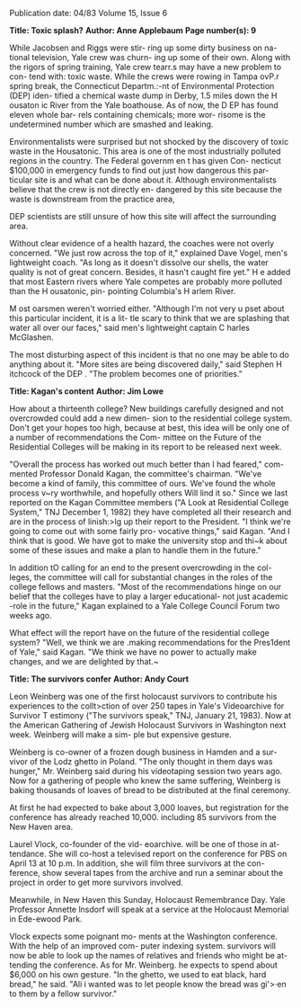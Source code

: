 Publication date: 04/83
Volume 15, Issue 6

**Title: Toxic splash?**
**Author: Anne Applebaum**
**Page number(s): 9**

While Jacobsen and Riggs were stir-
ring up some dirty business on na-
tional television, Yale crew was churn-
ing up some of their own. Along with 
the rigors of spring training, Yale crew 
tearr.s may have a new problem to con-
tend with: toxic waste. While the crews 
were rowing in Tampa ovP.r spring 
break, the Connecticut Departm.:-nt of 
Environmental Protection (DEP) iden-
tified a chemical waste dump in Derby, 
1.5 miles down the H ousaton ic River 
from the Yale boathouse. As of now, 
the D EP has found eleven whole bar-
rels containing chemicals; more wor-
risome is the undetermined number 
which are smashed and leaking. 

Environmentalists were surprised 
but not shocked by the discovery of 
toxic waste in the Housatonic. This 
area is one of the most industrially 
polluted regions in the country. The 
Federal governm en t has given Con-
necticut $100,000 in emergency funds 
to find out just how dangerous this par-
ticular site is and what can be done 
about it. Although environmentalists 
believe that the crew is not directly en-
dangered by this site because the waste 
is downstream from the practice area, 

DEP scientists are still unsure of how 
this site will affect the surrounding 
area. 

Without clear evidence of a health 
hazard, the coaches were not overly 
concerned. "We just row across the top 
of it," explained Dave Vogel, men's 
lightweight coach. "As long as it 
doesn't dissolve our shells, the water 
quality 
is not of great concern. 
Besides, it hasn't caught fire yet." H e 
added that most Eastern rivers where 
Yale competes are probably more 
polluted than the H ousatonic, pin-
pointing Columbia's H arlem River. 

M ost 
oarsmen 
weren't 
worried 
either. "Although I'm not very u pset 
about this particular incident, it is a lit-
tle scary to think that we are splashing 
that water all over our faces," said 
men's lightweight 
captain C harles 
McGlashen. 

The most disturbing aspect of this 
incident is that no one may be able to 
do anything about it. "More sites are 
being discovered daily," said Stephen 
H itchcock of the DEP . "The problem 
becomes one of priorities." 


**Title: Kagan's content**
**Author: Jim Lowe**

How about a thirteenth college? New 
buildings carefully designed and not 
overcrowded could add a new dimen-
sion to the residential college system. 
Don't get your hopes too high, because 
at best, this idea will be only one of a 
number of recommendations the Com-
mittee on the Future of the Residential 
Colleges will be making in its report to 
be released next week. 

"Overall the process has worked out 
much better than I had feared," com-
mented Professor Donald Kagan, the 
committee's chairman. "We've become 
a kind of family, this committee of 
ours. We've found the whole process 
v~ry worthwhile, and hopefully others 
Will lind it so." Since we last reported 
on the Kagan Committee members ("A 
Look at 
Residential 
College 
System," TNJ December 1, 1982) they 
have completed all their research and 
are in the process of linish:>lg up their 
report to the President. "I think we're 
going to come out with some fairly pro-
vocative things," said Kagan. "And I 
think that is good. We have got to 
make the university stop and thi~k 
about some of these issues and make a 
plan to handle them in the future." 

In addition tO calling for an end to 
the present overcrowding in the col-
leges, the committee will call for 
substantial changes in the roles of the 
college fellows and masters. "Most of 
the recommendations hinge on our 
belief that the colleges have to play a 
larger educational- not just academic 
-role in the future," Kagan explained 
to a Yale College Council Forum two 
weeks ago. 

What effect will the report have on 
the future of the residential college 
system? "Well, we think we are .making 
recommendations for the Pres1dent of 
Yale," said Kagan. "We think we have 
no power to actually make changes, 
and we are delighted by that.~ 


**Title: The survivors confer**
**Author: Andy Court**

Leon Weinberg was one of the first 
holocaust survivors to contribute his 
experiences to the collt>ction of over 
250 tapes in Yale's Videoarchive for 
Survivor T estimony ("The survivors 
speak," TNJ, January 21, 1983). Now 
at the American Gathering of Jewish 
Holocaust Survivors in Washington 
next week. Weinberg will make a sim-
ple but expensive gesture. 

Weinberg is co-owner of a frozen 
dough business in Hamden and a sur-
vivor of the Lodz ghetto in Poland. 
"The only thought in them days was 
hunger," Mr. Weinberg said during 
his videotaping session two years ago. 
Now for a gathering of people who 
knew the same suffering, Weinberg is 
baking thousands of loaves of bread to 
be distributed at the final ceremony. 

At first he had expected to bake 
about 3,000 loaves, but registration for 
the conference has already reached 
10,000. including 85 survivors from 
the New Haven area. 

Laurel Vlock, co-founder of the vid-
eoarchive. will be one of those in at-
tendance. She will co-host a televised 
report on the conference for PBS on 
April 13 at 10 p.m. In addition, she 
will film three survivors at the con-
ference, show several tapes from the 
archive and run a seminar about the 
project in order to get more survivors 
involved. 

Meanwhile, in New Haven this 
Sunday, 
Holocaust Remembrance 
Day. Yale Professor Annette lnsdorf 
will speak at a service at the Holocaust 
Memorial in Ede-ewood Park. 

Vlock expects some poignant mo-
ments at the Washington conference. 
With the help of an improved com-
puter indexing system. survivors will 
now be able to look up the names of 
relatives and friends who might be at-
tending the conference. As for Mr. 
Weinberg. he expects to spend about 
$6,000 on his own gesture. "In the 
ghetto, we used to eat black, hard 
bread," he said. "Ali i wanted was to let 
people know the bread was gi'>·en to 
them by a fellow survivor."
